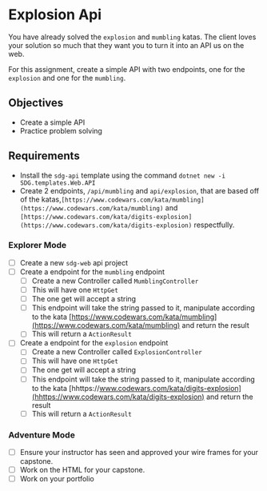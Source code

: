 # Explosion Api

You have already solved the `explosion` and `mumbling` katas. The client loves your solution so much that they want you to turn it into an API us on the web.

For this assignment, create a simple API with two endpoints, one for the `explosion` and one for the `mumbling`.

## Objectives

- Create a simple API
- Practice problem solving

## Requirements

- Install the `sdg-api` template using the command `dotnet new -i SDG.templates.Web.API`
- Create 2 endpoints, `/api/mumbling` and `api/explosion`, that are based off of the katas,`[https://www.codewars.com/kata/mumbling](https://www.codewars.com/kata/mumbling)` and `[https://www.codewars.com/kata/digits-explosion](https://www.codewars.com/kata/digits-explosion)` respectfully.

### Explorer Mode

- [ ] Create a new `sdg-web` api project
- [ ] Create a endpoint for the `mumbling` endpoint
  - [ ] Create a new Controller called `MumblingController`
  - [ ] This will have one `HttpGet`
  - [ ] The one get will accept a string
  - [ ] This endpoint will take the string passed to it, manipulate according to the kata [https://www.codewars.com/kata/mumbling](https://www.codewars.com/kata/mumbling) and return the result
  - [ ] This will return a `ActionResult`
- [ ] Create a endpoint for the `explosion` endpoint
  - [ ] Create a new Controller called `ExplosionController`
  - [ ] This will have one `HttpGet`
  - [ ] The one get will accept a string
  - [ ] This endpoint will take the string passed to it, manipulate according to the kata [hhttps://www.codewars.com/kata/digits-explosion](hhttps://www.codewars.com/kata/digits-explosion) and return the result
  - [ ] This will return a `ActionResult`

### Adventure Mode

- [ ] Ensure your instructor has seen and approved your wire frames for your capstone.
- [ ] Work on the HTML for your capstone.
- [ ] Work on your portfolio
